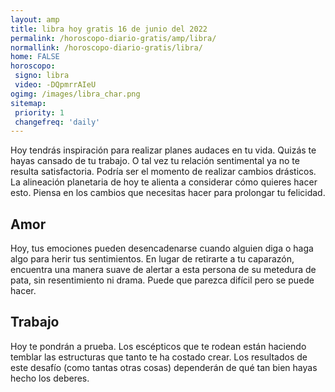 ```yaml
---
layout: amp
title: libra hoy gratis 16 de junio del 2022 
permalink: /horoscopo-diario-gratis/amp/libra/
normallink: /horoscopo-diario-gratis/libra/
home: FALSE
horoscopo:
 signo: libra
 video: -DQpmrrAIeU
ogimg: /images/libra_char.png
sitemap:
 priority: 1
 changefreq: 'daily'
---
```



Hoy tendrás inspiración para realizar planes audaces en tu vida. Quizás te hayas cansado de tu trabajo. O tal vez tu relación sentimental ya no te resulta satisfactoria. Podría ser el momento de realizar cambios drásticos. La alineación planetaria de hoy te alienta a considerar cómo quieres hacer esto. Piensa en los cambios que necesitas hacer para prolongar tu felicidad.

## Amor

Hoy, tus emociones pueden desencadenarse cuando alguien diga o haga algo para herir tus sentimientos. En lugar de retirarte a tu caparazón, encuentra una manera suave de alertar a esta persona de su metedura de pata, sin resentimiento ni drama. Puede que parezca difícil pero se puede hacer.

## Trabajo

Hoy te pondrán a prueba. Los escépticos que te rodean están haciendo temblar las estructuras que tanto te ha costado crear. Los resultados de este desafío (como tantas otras cosas) dependerán de qué tan bien hayas hecho los deberes.